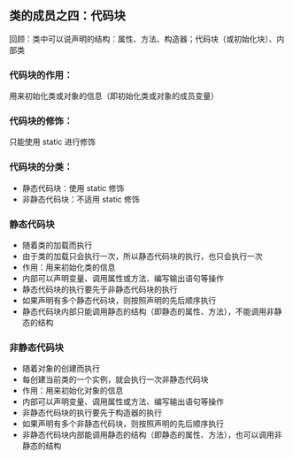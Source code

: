 ## 类的成员之四：代码块

回顾：类中可以说声明的结构：属性、方法、构造器；代码块（或初始化块）、内部类

### 代码块的作用：

用来初始化类或对象的信息（即初始化类或对象的成员变量）

### 代码块的修饰：

只能使用 static 进行修饰

### 代码块的分类：

* 静态代码块：使用 static 修饰
* 非静态代码块：不适用 static 修饰

### 静态代码块

* 随着类的加载而执行
* 由于类的加载只会执行一次，所以静态代码块的执行，也只会执行一次
* 作用：用来初始化类的信息
* 内部可以声明变量、调用属性或方法、编写输出语句等操作
* 静态代码块的执行要先于非静态代码块的执行
* 如果声明有多个静态代码块，则按照声明的先后顺序执行
* 静态代码块内部只能调用静态的结构（即静态的属性、方法），不能调用非静态的结构

### 非静态代码块

* 随着对象的创建而执行
* 每创建当前类的一个实例，就会执行一次非静态代码块
* 作用：用来初始化对象的信息
* 内部可以声明变量、调用属性或方法、编写输出语句等操作
* 非静态代码块的执行要先于构造器的执行
* 如果声明有多个非静态代码块，则按照声明的先后顺序执行
* 非静态代码块内部能调用静态的结构（即静态的属性、方法），也可以调用非静态的结构